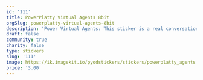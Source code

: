 ```yaml
---
id: '111'
title: PowerPlatty Virtual Agents 8bit
orgSlug: powerplatty-virtual-agents-8bit
description: 'Power Virtual Agents: This sticker is a real conversation starter!'
draft: false
community: true
charity: false
type: stickers
slug: '111'
image: https://ik.imagekit.io/pyodstickers/stickers/powerplatty_agents.png
price: '3.00'
---
```

